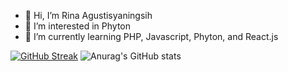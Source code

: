 - 👋 Hi, I’m Rina Agustisyaningsih
- 👀 I’m interested in Phyton
- 🌱 I’m currently learning PHP,  Javascript, Phyton, and React.js

[![GitHub Streak](https://streak-stats.demolab.com/?user=Rinagustisya&currStreakNum=2FD3EB&fire=pink&sideLabels=F00&date_format=[Y.]n.j)](https://git.io/streak-stats)
![Anurag's GitHub stats](https://github-readme-stats.vercel.app/api?username=Rinagustisya&show_icons=true&theme=radical)
